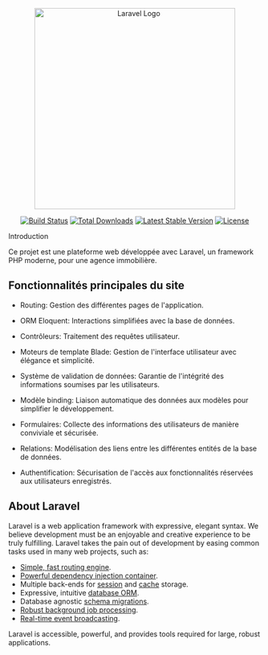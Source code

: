 <p align="center"><a href="https://laravel.com" target="_blank"><img src="https://raw.githubusercontent.com/laravel/art/master/logo-lockup/5%20SVG/2%20CMYK/1%20Full%20Color/laravel-logolockup-cmyk-red.svg" width="400" alt="Laravel Logo"></a></p>

<p align="center">
<a href="https://github.com/laravel/framework/actions"><img src="https://github.com/laravel/framework/workflows/tests/badge.svg" alt="Build Status"></a>
<a href="https://packagist.org/packages/laravel/framework"><img src="https://img.shields.io/packagist/dt/laravel/framework" alt="Total Downloads"></a>
<a href="https://packagist.org/packages/laravel/framework"><img src="https://img.shields.io/packagist/v/laravel/framework" alt="Latest Stable Version"></a>
<a href="https://packagist.org/packages/laravel/framework"><img src="https://img.shields.io/packagist/l/laravel/framework" alt="License"></a>
</p>

Introduction

Ce projet est une plateforme web développée avec Laravel, un framework PHP moderne, pour une agence immobilière.

## Fonctionnalités principales du site

- Routing: Gestion des différentes pages de l'application.

- ORM Eloquent: Interactions simplifiées avec la base de données.

- Contrôleurs: Traitement des requêtes utilisateur.

- Moteurs de template Blade: Gestion de l'interface utilisateur avec élégance et simplicité.

- Système de validation de données: Garantie de l'intégrité des informations soumises par les utilisateurs.

- Modèle binding: Liaison automatique des données aux modèles pour simplifier le développement.

- Formulaires: Collecte des informations des utilisateurs de manière conviviale et sécurisée.

- Relations: Modélisation des liens entre les différentes entités de la base de données.

- Authentification: Sécurisation de l'accès aux fonctionnalités réservées aux utilisateurs enregistrés.

## About Laravel

Laravel is a web application framework with expressive, elegant syntax. We believe development must be an enjoyable and creative experience to be truly fulfilling. Laravel takes the pain out of development by easing common tasks used in many web projects, such as:

- [Simple, fast routing engine](https://laravel.com/docs/routing).
- [Powerful dependency injection container](https://laravel.com/docs/container).
- Multiple back-ends for [session](https://laravel.com/docs/session) and [cache](https://laravel.com/docs/cache) storage.
- Expressive, intuitive [database ORM](https://laravel.com/docs/eloquent).
- Database agnostic [schema migrations](https://laravel.com/docs/migrations).
- [Robust background job processing](https://laravel.com/docs/queues).
- [Real-time event broadcasting](https://laravel.com/docs/broadcasting).

Laravel is accessible, powerful, and provides tools required for large, robust applications.
